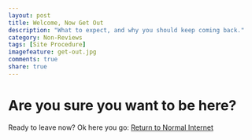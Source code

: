 ```yaml
---
layout: post
title: Welcome, Now Get Out
description: "What to expect, and why you should keep coming back."
category: Non-Reviews
tags: [Site Procedure]
imagefeature: get-out.jpg
comments: true
share: true
---
```


# Are you sure you want to be here?
Ready to leave now? Ok here you go:
<a href="http://www.rollingstone.com/" class="button">Return to Normal Internet</a>
